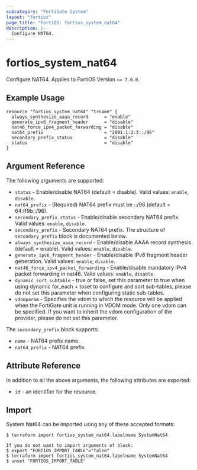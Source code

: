 ```yaml
---
subcategory: "FortiGate System"
layout: "fortios"
page_title: "FortiOS: fortios_system_nat64"
description: |-
  Configure NAT64.
---
```


# fortios_system_nat64
Configure NAT64. Applies to FortiOS Version `<= 7.0.0`.

## Example Usage

```hcl
resource "fortios_system_nat64" "trname" {
  always_synthesize_aaaa_record      = "enable"
  generate_ipv6_fragment_header      = "disable"
  nat46_force_ipv4_packet_forwarding = "disable"
  nat64_prefix                       = "2001:1:2:3::/96"
  secondary_prefix_status            = "disable"
  status                             = "disable"
}
```

## Argument Reference

The following arguments are supported:

* `status` - Enable/disable NAT64 (default = disable). Valid values: `enable`, `disable`.
* `nat64_prefix` - (Required) NAT64 prefix must be ::/96 (default = 64:ff9b::/96).
* `secondary_prefix_status` - Enable/disable secondary NAT64 prefix. Valid values: `enable`, `disable`.
* `secondary_prefix` - Secondary NAT64 prefix. The structure of `secondary_prefix` block is documented below.
* `always_synthesize_aaaa_record` - Enable/disable AAAA record synthesis (default = enable). Valid values: `enable`, `disable`.
* `generate_ipv6_fragment_header` - Enable/disable IPv6 fragment header generation. Valid values: `enable`, `disable`.
* `nat46_force_ipv4_packet_forwarding` - Enable/disable mandatory IPv4 packet forwarding in nat46. Valid values: `enable`, `disable`.
* `dynamic_sort_subtable` - true or false, set this parameter to true when using dynamic for_each + toset to configure and sort sub-tables, please do not set this parameter when configuring static sub-tables.
* `vdomparam` - Specifies the vdom to which the resource will be applied when the FortiGate unit is running in VDOM mode. Only one vdom can be specified. If you want to inherit the vdom configuration of the provider, please do not set this parameter.

The `secondary_prefix` block supports:

* `name` - NAT64 prefix name.
* `nat64_prefix` - NAT64 prefix.


## Attribute Reference

In addition to all the above arguments, the following attributes are exported:
* `id` - an identifier for the resource.

## Import

System Nat64 can be imported using any of these accepted formats:
```
$ terraform import fortios_system_nat64.labelname SystemNat64

If you do not want to import arguments of block:
$ export "FORTIOS_IMPORT_TABLE"="false"
$ terraform import fortios_system_nat64.labelname SystemNat64
$ unset "FORTIOS_IMPORT_TABLE"
```
